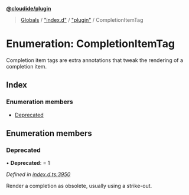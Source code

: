 **[@cloudide/plugin](../README.md)**

> [Globals](../README.md) / ["index.d"](../modules/_index_d_.md) / ["plugin"](../modules/_index_d_._plugin_.md) / CompletionItemTag

# Enumeration: CompletionItemTag

Completion item tags are extra annotations that tweak the rendering of a completion
item.

## Index

### Enumeration members

* [Deprecated](_index_d_._plugin_.completionitemtag.md#deprecated)

## Enumeration members

### Deprecated

•  **Deprecated**:  = 1

*Defined in [index.d.ts:3950](https://github.com/shuyaqian/cloudide-plugin-api/blob/57a3a2a/index.d.ts#L3950)*

Render a completion as obsolete, usually using a strike-out.
